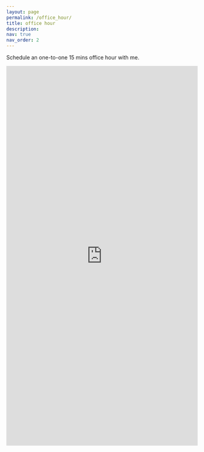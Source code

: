 ```yaml
---
layout: page
permalink: /office_hour/
title: office hour
description:
nav: true
nav_order: 2
---
```


Schedule an one-to-one 15 mins office hour with me.

<iframe src="https://scottyang.youcanbook.me/?noframe=true&skipHeaderFooter=true" id="ycbmiframescottyang" style="width:100%;height:1000px;border:0px;background-color:transparent;" frameborder="0" allowtransparency="true"></iframe><script>window.addEventListener && window.addEventListener("message", function(event){if (event.origin === "https://scottyang.youcanbook.me"){document.getElementById("ycbmiframescottyang").style.height = event.data + "px";}}, false);</script>
